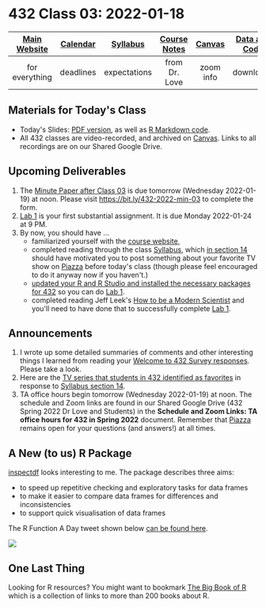 # 432 Class 03: 2022-01-18

[Main Website](https://thomaselove.github.io/432/) | [Calendar](https://thomaselove.github.io/432/calendar.html) | [Syllabus](https://thomaselove.github.io/432-2022-syllabus/) | [Course Notes](https://thomaselove.github.io/432-notes/) | [Canvas](https://canvas.case.edu) | [Data and Code](https://github.com/THOMASELOVE/432-data) | [Sources](https://github.com/THOMASELOVE/432-2022/tree/main/references) | [Contact Us](https://thomaselove.github.io/432/contact.html)
:-----------: | :--------------: | :----------: | :---------: | :-------------: | :-----------: | :------------: | :-------------:
for everything | deadlines | expectations | from Dr. Love | zoom info | downloads | read/watch | need help?

## Materials for Today's Class

- Today's Slides: [PDF version](https://github.com/THOMASELOVE/432-2022/blob/main/classes/class03/432_2022_slides03.pdf), as well as [R Markdown code](https://github.com/THOMASELOVE/432-2022/blob/main/classes/class03/432_2023_slides02.Rmd).
- All 432 classes are video-recorded, and archived on [Canvas](https://canvas.case.edu). Links to all recordings are on our Shared Google Drive.

## Upcoming Deliverables

1. The [Minute Paper after Class 03](https://github.com/THOMASELOVE/432-2022/tree/main/minute) is due tomorrow (Wednesday 2022-01-19) at noon. Please visit https://bit.ly/432-2022-min-03 to complete the form.
2. [Lab 1](https://github.com/THOMASELOVE/432-2022/blob/main/labs/lab01/lab01_instructions.md) is your first substantial assignment. It is due Monday 2022-01-24 at 9 PM.
3. By now, you should have ...
    - familiarized yourself with the [course website](https://thomaselove.github.io/432/), 
    - completed reading through the class [Syllabus](https://thomaselove.github.io/432-2022-syllabus/), which [in section 14](https://thomaselove.github.io/432-2022-syllabus/one-more-thing.html) should have motivated you to post something about your favorite TV show on [Piazza](https://piazza.com/case/spring2022/pqhs432) before today's class (though please feel encouraged to do it anyway now if you haven't.)
    - [updated your R and R Studio and installed the necessary packages for 432](https://thomaselove.github.io/432/software_install.html) so you can do [Lab 1](https://github.com/THOMASELOVE/432-2022/blob/main/labs/lab01/lab01_instructions.md).
    - completed reading Jeff Leek's [How to be a Modern Scientist](https://leanpub.com/modernscientist) and you'll need to have done that to successfully complete [Lab 1](https://github.com/THOMASELOVE/432-2022/blob/main/labs/lab01/lab01_instructions.md).

## Announcements

1. I wrote up some detailed summaries of comments and other interesting things I learned from reading your [Welcome to 432 Survey responses](https://github.com/THOMASELOVE/432-2022/tree/main/minute/welcome). Please take a look.
2. Here are the [TV series that students in 432 identified as favorites](https://github.com/THOMASELOVE/432-2022/blob/main/classes/class03/tv.md) in response to [Syllabus section 14](https://thomaselove.github.io/432-2022-syllabus/one-more-thing.html).
3. TA office hours begin tomorrow (Wednesday 2022-01-19) at noon. The schedule and Zoom links are found in our Shared Google Drive (432 Spring 2022 Dr Love and Students) in the **Schedule and Zoom Links: TA office hours for 432 in Spring 2022** document. Remember that [Piazza](https://piazza.com/case/spring2022/pqhs432) remains open for your questions (and answers!) at all times.

## A New (to us) R Package

[inspectdf](https://alastairrushworth.github.io/inspectdf/index.html) looks interesting to me. The package describes three aims:

- to speed up repetitive checking and exploratory tasks for data frames
- to make it easier to compare data frames for differences and inconsistencies
- to support quick visualisation of data frames

The R Function A Day tweet shown below [can be found here](https://twitter.com/rfunctionaday/status/1481853635978219521).

![](https://github.com/THOMASELOVE/432-2022/blob/main/classes/class03/figures/inspect_cat.png)

## One Last Thing

Looking for R resources? You might want to bookmark [The Big Book of R](https://www.bigbookofr.com/index.html#your-last-ever-bookmark) which is a collection of links to more than 200 books about R.



